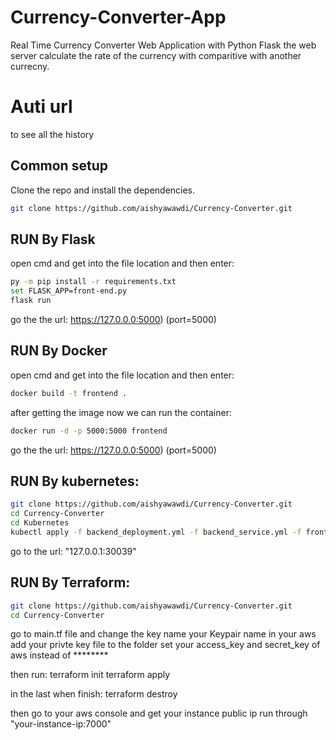 # Currency-Converter-App
Real Time Currency Converter Web Application with Python Flask
the web server calculate the rate of the currency with comparitive with another currecny.

# Auti url
to see all the history

## Common setup
Clone the repo and install the dependencies.
```bash
git clone https://github.com/aishyawawdi/Currency-Converter.git
```

## RUN By Flask

open cmd and get into the file location and then enter:
```bash
py -m pip install -r requirements.txt
set FLASK_APP=front-end.py
flask run
```
go the the url: https://127.0.0.0:5000) (port=5000)

## RUN By Docker

open cmd and get into the file location and then enter:
```bash
docker build -t frontend .
```
after getting the image now we can run the container:
```bash
docker run -d -p 5000:5000 frontend
```
go the the url: https://127.0.0.0:5000) (port=5000)

## RUN By kubernetes:  
```bash
git clone https://github.com/aishyawawdi/Currency-Converter.git
cd Currency-Converter
cd Kubernetes 
kubectl apply -f backend_deployment.yml -f backend_service.yml -f frontend_deployment.yml -f frontend_service.yml -f auti_deployment.yml -f auti_service.yml  

```
go to the url: "127.0.0.1:30039"

## RUN By Terraform:  
```bash
git clone https://github.com/aishyawawdi/Currency-Converter.git 
cd Currency-Converter 
```
go to main.tf file and change the key name your Keypair name in your aws   
add your privte key file to the folder
set your access_key and secret_key of aws instead of ********

then run:
terraform init 
terraform apply

in the last when finish:
terraform destroy
  
then go to your aws console and get your instance public ip run through "your-instance-ip:7000"  


